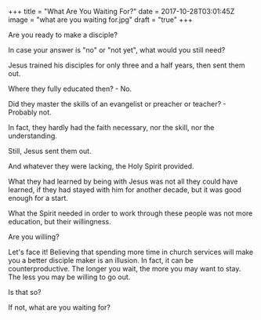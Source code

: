 +++
title = "What Are You Waiting For?"
date = 2017-10-28T03:01:45Z
image = "what are you waiting for.jpg"
draft = "true"
+++

Are you ready to make a disciple? 

In case your answer is "no" or "not yet", what would you still need?

Jesus trained his disciples for only three and a half years, then sent them out. 

Where they fully educated then? - No. 

Did they master the skills of an evangelist or preacher or teacher? - Probably not. 

In fact, they hardly had the faith necessary, nor the skill, nor the understanding. 

Still, Jesus sent them out. 

And whatever they were lacking, the Holy Spirit provided. 

What they had learned by being with Jesus was not all they could have learned, if they had stayed with him for another decade, but it was good enough for a start.

What the Spirit needed in order to work through these people was not more education, but their willingness.

Are you willing?

Let's face it! Believing that spending more time in church services will make you a better disciple maker is an illusion. In fact, it can be counterproductive. The longer you wait, the more you may want to stay. The less you may be willing to go out.

Is that so? 

If not, what are you waiting for?




